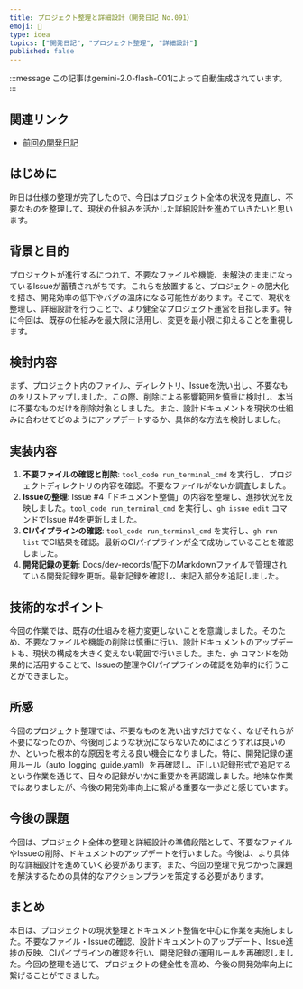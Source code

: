 ```yaml
---
title: プロジェクト整理と詳細設計（開発日記 No.091）
emoji: 🧹
type: idea
topics: ["開発日記", "プロジェクト整理", "詳細設計"]
published: false
---
```

:::message
この記事はgemini-2.0-flash-001によって自動生成されています。
:::

## 関連リンク
- [前回の開発日記](https://zenn.dev/centervil/articles/dummy)

## はじめに

昨日は仕様の整理が完了したので、今日はプロジェクト全体の状況を見直し、不要なものを整理して、現状の仕組みを活かした詳細設計を進めていきたいと思います。

## 背景と目的

プロジェクトが進行するにつれて、不要なファイルや機能、未解決のままになっているIssueが蓄積されがちです。これらを放置すると、プロジェクトの肥大化を招き、開発効率の低下やバグの温床になる可能性があります。そこで、現状を整理し、詳細設計を行うことで、より健全なプロジェクト運営を目指します。特に今回は、既存の仕組みを最大限に活用し、変更を最小限に抑えることを重視します。

## 検討内容

まず、プロジェクト内のファイル、ディレクトリ、Issueを洗い出し、不要なものをリストアップしました。この際、削除による影響範囲を慎重に検討し、本当に不要なものだけを削除対象としました。また、設計ドキュメントを現状の仕組みに合わせてどのようにアップデートするか、具体的な方法を検討しました。

## 実装内容

1.  **不要ファイルの確認と削除**: `tool_code run_terminal_cmd` を実行し、プロジェクトディレクトリの内容を確認。不要なファイルがないか調査しました。
2.  **Issueの整理**: Issue #4「ドキュメント整備」の内容を整理し、進捗状況を反映しました。`tool_code run_terminal_cmd` を実行し、`gh issue edit` コマンドでIssue #4を更新しました。
3.  **CIパイプラインの確認**: `tool_code run_terminal_cmd` を実行し、`gh run list` でCI結果を確認。最新のCIパイプラインが全て成功していることを確認しました。
4.  **開発記録の更新**: Docs/dev-records/配下のMarkdownファイルで管理されている開発記録を更新。最新記録を確認し、未記入部分を追記しました。

## 技術的なポイント

今回の作業では、既存の仕組みを極力変更しないことを意識しました。そのため、不要なファイルや機能の削除は慎重に行い、設計ドキュメントのアップデートも、現状の構成を大きく変えない範囲で行いました。また、`gh` コマンドを効果的に活用することで、Issueの整理やCIパイプラインの確認を効率的に行うことができました。

## 所感

今回のプロジェクト整理では、不要なものを洗い出すだけでなく、なぜそれらが不要になったのか、今後同じような状況にならないためにはどうすれば良いのか、といった根本的な原因を考える良い機会になりました。特に、開発記録の運用ルール（auto_logging_guide.yaml）を再確認し、正しい記録形式で追記するという作業を通じて、日々の記録がいかに重要かを再認識しました。地味な作業ではありましたが、今後の開発効率向上に繋がる重要な一歩だと感じています。

## 今後の課題

今回は、プロジェクト全体の整理と詳細設計の準備段階として、不要なファイルやIssueの削除、ドキュメントのアップデートを行いました。今後は、より具体的な詳細設計を進めていく必要があります。また、今回の整理で見つかった課題を解決するための具体的なアクションプランを策定する必要があります。

## まとめ

本日は、プロジェクトの現状整理とドキュメント整備を中心に作業を実施しました。不要なファイル・Issueの確認、設計ドキュメントのアップデート、Issue進捗の反映、CIパイプラインの確認を行い、開発記録の運用ルールを再確認しました。今回の整理を通じて、プロジェクトの健全性を高め、今後の開発効率向上に繋げることができました。